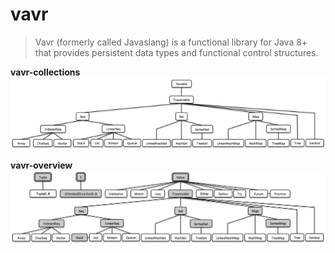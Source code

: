 # vavr
> Vavr (formerly called Javaslang) is a functional library for Java 8+ that provides persistent data types and functional control structures.

**vavr-collections**
![vavr-collections](../img/vavr-collections.png)

**vavr-overview**
![vavr-overview](../img/vavr-overview.png)
